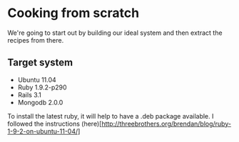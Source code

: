 Cooking from scratch
====================

We're going to start out by building our ideal system and then extract
the recipes from there.

Target system
-------------

* Ubuntu 11.04
* Ruby 1.9.2-p290
* Rails 3.1
* Mongodb 2.0.0

To install the latest ruby, it will help to have a .deb package
available. I followed the instructions (here)[http://threebrothers.org/brendan/blog/ruby-1-9-2-on-ubuntu-11-04/]

